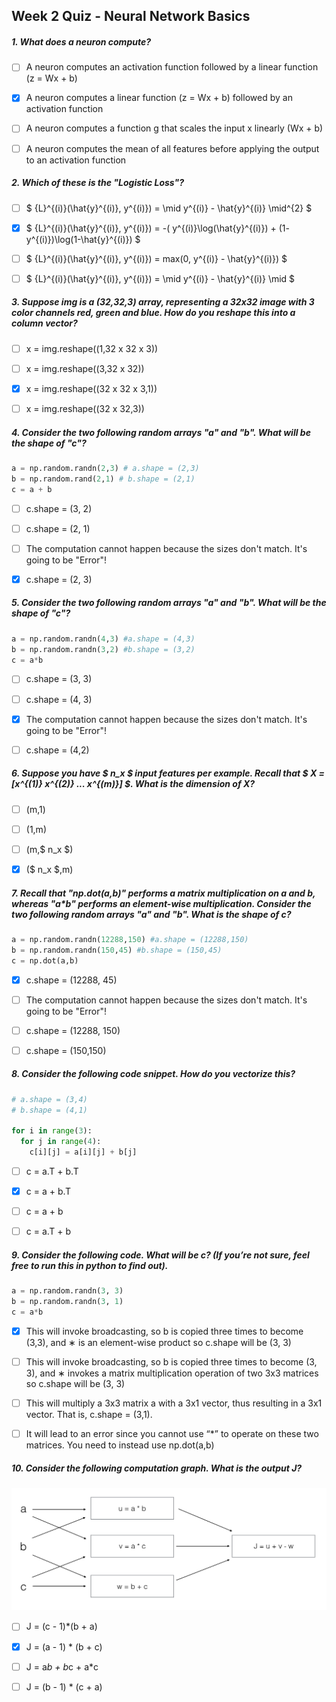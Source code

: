 
## Week 2 Quiz - Neural Network Basics

##### 1. What does a neuron compute?

- [ ] A neuron computes an activation function followed by a linear function (z = Wx + b)

- [x] A neuron computes a linear function (z = Wx + b) followed by an activation function

- [ ] A neuron computes a function g that scales the input x linearly (Wx + b)

- [ ] A neuron computes the mean of all features before applying the output to an activation function

##### 2. Which of these is the "Logistic Loss"?

- [ ] $ {L}^{(i)}(\hat{y}^{(i)}, y^{(i)}) = \mid y^{(i)} - \hat{y}^{(i)} \mid^{2} $

- [x] $ {L}^{(i)}(\hat{y}^{(i)}, y^{(i)}) = -( y^{(i)}\log(\hat{y}^{(i)}) + (1- y^{(i)})\log(1-\hat{y}^{(i)}) $

- [ ] $ {L}^{(i)}(\hat{y}^{(i)}, y^{(i)}) = max(0, y^{(i)} - \hat{y}^{(i)}) $

- [ ] $ {L}^{(i)}(\hat{y}^{(i)}, y^{(i)}) = \mid y^{(i)} - \hat{y}^{(i)} \mid $

##### 3. Suppose img is a (32,32,3) array, representing a 32x32 image with 3 color channels red, green and blue. How do you reshape this into a column vector?

- [ ] x = img.reshape((1,32 x 32 x 3))

- [ ] x = img.reshape((3,32 x 32))

- [x] x = img.reshape((32 x 32 x 3,1))

- [ ] x = img.reshape((32 x 32,3))

##### 4. Consider the two following random arrays "a" and "b". What will be the shape of "c"?


```python
a = np.random.randn(2,3) # a.shape = (2,3)
b = np.random.rand(2,1) # b.shape = (2,1)
c = a + b
```

- [ ] c.shape = (3, 2)

- [ ] c.shape = (2, 1)

- [ ] The computation cannot happen because the sizes don't match. It's going to be "Error"!

- [x] c.shape = (2, 3)

##### 5. Consider the two following random arrays "a" and "b". What will be the shape of "c"?


```python
a = np.random.randn(4,3) #a.shape = (4,3)
b = np.random.randn(3,2) #b.shape = (3,2)
c = a*b
```

- [ ] c.shape = (3, 3)

- [ ] c.shape = (4, 3)

- [x] The computation cannot happen because the sizes don't match. It's going to be "Error"!

- [ ] c.shape = (4,2)

##### 6. Suppose you have $ n_x $ input features per example. Recall that $ X = [x^{(1)} x^{(2)} ... x^{(m)}] $. What is the dimension of X?

- [ ] (m,1)

- [ ] (1,m)

- [ ] (m,$ n_x $)

- [x] ($ n_x $,m)

##### 7. Recall that "np.dot(a,b)" performs a matrix multiplication on a and b, whereas "a*b" performs an element-wise multiplication. Consider the two following random arrays "a" and "b". What is the shape of c?


```python
a = np.random.randn(12288,150) #a.shape = (12288,150)
b = np.random.randn(150,45) #b.shape = (150,45)
c = np.dot(a,b)
```

- [x] c.shape = (12288, 45)

- [ ] The computation cannot happen because the sizes don't match. It's going to be "Error"!

- [ ] c.shape = (12288, 150)

- [ ] c.shape = (150,150)

##### 8. Consider the following code snippet. How do you vectorize this?


```python
# a.shape = (3,4)
# b.shape = (4,1)

for i in range(3):
  for j in range(4):
    c[i][j] = a[i][j] + b[j]
```

- [ ] c = a.T + b.T

- [x] c = a + b.T

- [ ] c = a + b

- [ ] c = a.T + b

##### 9. Consider the following code. What will be c? (If you’re not sure, feel free to run this in python to find out).


```python
a = np.random.randn(3, 3)
b = np.random.randn(3, 1)
c = a*b
```

- [x] This will invoke broadcasting, so b is copied three times to become (3,3), and ∗ is an element-wise product so c.shape will be (3, 3)

- [ ] This will invoke broadcasting, so b is copied three times to become (3, 3), and ∗ invokes a matrix multiplication operation of two 3x3 matrices so c.shape will be (3, 3)

- [ ] This will multiply a 3x3 matrix a with a 3x1 vector, thus resulting in a 3x1 vector. That is, c.shape = (3,1).

- [ ] It will lead to an error since you cannot use “*” to operate on these two matrices. You need to instead use np.dot(a,b)

##### 10. Consider the following computation graph. What is the output J?

<img src=img/02_01.png />

- [ ] J = (c - 1)*(b + a)

- [x] J = (a - 1) * (b + c)

- [ ] J = a*b + b*c + a*c

- [ ] J = (b - 1) * (c + a)
